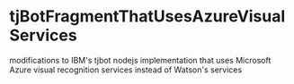 # tjBotFragmentThatUsesAzureVisualServices
modifications to IBM's tjbot nodejs implementation that uses Microsoft Azure visual recognition services instead of Watson's services 
